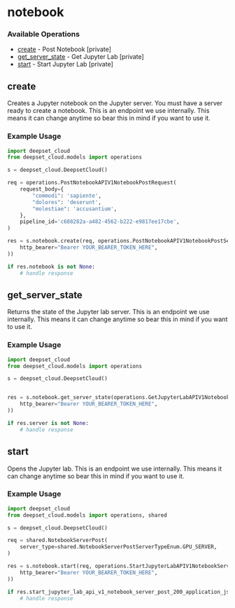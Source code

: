 # notebook

### Available Operations

* [create](#create) - Post Notebook [private]
* [get_server_state](#get_server_state) - Get Jupyter Lab [private]
* [start](#start) - Start Jupyter Lab [private]

## create

Creates a Jupyter notebook on the Jupyter server. You must have a server ready to create a notebook. This is an endpoint we use internally. This means it can change anytime so bear this in mind if you want to use it.

### Example Usage

```python
import deepset_cloud
from deepset_cloud.models import operations

s = deepset_cloud.DeepsetCloud()

req = operations.PostNotebookAPIV1NotebookPostRequest(
    request_body={
        "commodi": 'sapiente',
        "dolores": 'deserunt',
        "molestiae": 'accusantium',
    },
    pipeline_id='c688282a-a482-4562-b222-e9817ee17cbe',
)

res = s.notebook.create(req, operations.PostNotebookAPIV1NotebookPostSecurity(
    http_bearer="Bearer YOUR_BEARER_TOKEN_HERE",
))

if res.notebook is not None:
    # handle response
```

## get_server_state

Returns the state of the Jupyter lab server. This is an endpoint we use internally. This means it can change anytime so bear this in mind if you want to use it.

### Example Usage

```python
import deepset_cloud
from deepset_cloud.models import operations

s = deepset_cloud.DeepsetCloud()


res = s.notebook.get_server_state(operations.GetJupyterLabAPIV1NotebookServerGetSecurity(
    http_bearer="Bearer YOUR_BEARER_TOKEN_HERE",
))

if res.server is not None:
    # handle response
```

## start

Opens the Jupyter lab. This is an endpoint we use internally. This means it can change anytime so bear this in mind if you want to use it.

### Example Usage

```python
import deepset_cloud
from deepset_cloud.models import operations, shared

s = deepset_cloud.DeepsetCloud()

req = shared.NotebookServerPost(
    server_type=shared.NotebookServerPostServerTypeEnum.GPU_SERVER,
)

res = s.notebook.start(req, operations.StartJupyterLabAPIV1NotebookServerPostSecurity(
    http_bearer="Bearer YOUR_BEARER_TOKEN_HERE",
))

if res.start_jupyter_lab_api_v1_notebook_server_post_200_application_json_any is not None:
    # handle response
```
